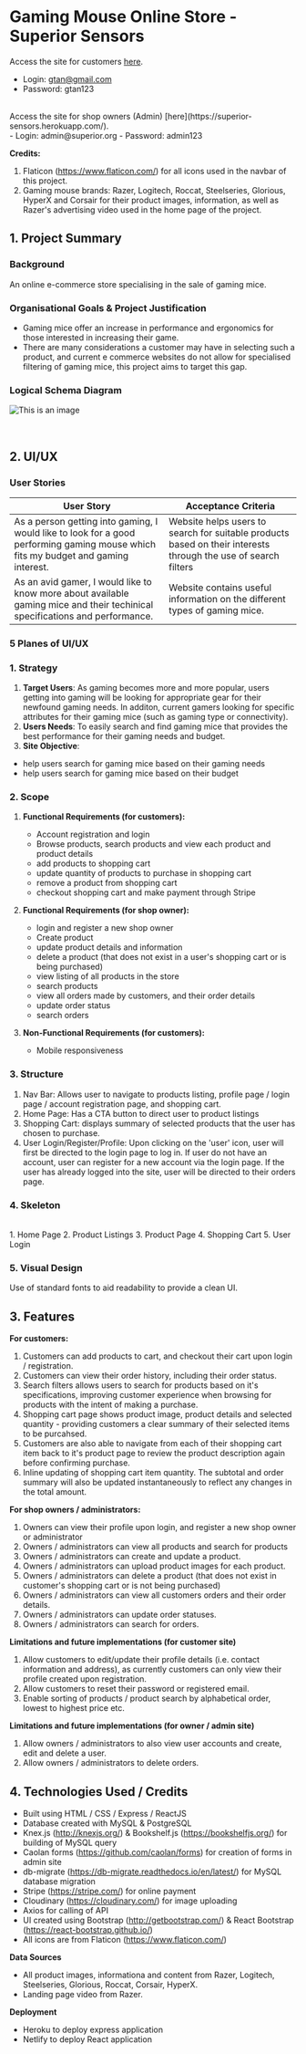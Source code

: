 # **Gaming Mouse Online Store - Superior Sensors**

Access the site for customers [here](https://superiorsensorsmain.netlify.app/).
- Login: gtan@gmail.com
- Password: gtan123
<br/>
Access the site for shop owners (Admin) [here](https://superior-sensors.herokuapp.com/). 
<br/>
- Login: admin@superior.org
- Password: admin123

**Credits:**
1. Flaticon (https://www.flaticon.com/) for all icons used in the navbar of this project.
2. Gaming mouse brands: Razer, Logitech, Roccat, Steelseries, Glorious, HyperX and Corsair for their product images, information, as well as Razer's advertising video used in the home page of the project. 

## 1. Project Summary
### **Background** 
An online e-commerce store specialising in the sale of gaming mice.

### **Organisational Goals & Project Justification**
* Gaming mice offer an increase in performance and ergonomics for those interested in increasing their game. 
* There are many considerations a customer may have in selecting such a product, and current e commerce websites do not allow for specialised filtering of gaming mice, this project aims to target this gap. 


### **Logical Schema Diagram**
![This is an image](/project_3/public/schema.PNG)

<br/>

## 2. UI/UX

### **User Stories**
| User Story                                                                                                                                	| Acceptance Criteria                                                                                                  	|
|-------------------------------------------------------------------------------------------------------------------------------------------	|----------------------------------------------------------------------------------------------------------------------	|
| As a person getting into gaming, I would like to look for a good performing gaming mouse which fits my budget and gaming interest. 	| Website helps users to search for suitable products based on their interests through the use of search filters 	|
| As an avid gamer, I would like to know more about available gaming mice and their techinical specifications and performance.                     	| Website contains useful information on the different types of gaming mice.  	|

### **5 Planes of UI/UX**
### 1. Strategy
1. **Target Users**: As gaming becomes more and more popular, users getting into gaming will be looking for appropriate gear for their newfound gaming needs. In additon, current gamers looking for specific attributes for their gaming mice (such as gaming type or connectivity).
2. **Users Needs**: To easily search and find gaming mice that provides the best performance for their gaming needs and budget. 
3. **Site Objective**:
- help users search for gaming mice based on their gaming needs
- help users search for gaming mice based on their budget

### 2. Scope
1. **Functional Requirements (for customers):**
    - Account registration and login
    - Browse products, search products and view each product and product details
    - add products to shopping cart
    - update quantity of products to purchase in shopping cart
    - remove a product from shopping cart
    - checkout shopping cart and make payment through Stripe

2. **Functional Requirements (for shop owner):**
    - login and register a new shop owner
    - Create product
    - update product details and information
    - delete a product (that does not exist in a user's shopping cart or is being purchased)
    - view listing of all products in the store
    - search products
    - view all orders made by customers, and their order details
    - update order status
    - search orders
    
3. **Non-Functional Requirements (for customers):**
    - Mobile responsiveness
    
### 3. Structure
1. Nav Bar: Allows user to navigate to products listing, profile page / login page / account registration page, and shopping cart.
2. Home Page: Has a CTA button to direct user to product listings
3. Shopping Cart: displays summary of selected products that the user has chosen to purchase.
4. User Login/Register/Profile: Upon clicking on the 'user' icon, user will first be directed to the login page to log in. If user do not have an account, user can register for a new account via the login page. If the user has already logged into the site, user will be directed to their orders page.

### 4. Skeleton
<br/>
1. Home Page
2. Product Listings
3. Product Page
4. Shopping Cart
5. User Login

### 5. Visual Design
Use of standard fonts to aid readability to provide a clean UI.

## 3. Features
**For customers:**
1. Customers can add products to cart, and checkout their cart upon login / registration.
2. Customers can view their order history, including their order status.
2. Search filters allows users to search for products based on it's specifications, improving customer experience when browsing for products with the intent of making a purchase.
3. Shopping cart page shows product image, product details and selected quantity - providing customers a clear summary of their selected items to be purcahsed.
4. Customers are also able to navigate from each of their shopping cart item back to it's product page to review the product description again before confirming purchase.
5. Inline updating of shopping cart item quantity. The subtotal and order summary will also be updated instantaneously to reflect any changes in the total amount.


**For shop owners / administrators:**
1. Owners can view their profile upon login, and register a new shop owner or administrator
2. Owners / administrators can view all products and search for products
3. Owners / administrators can create and update a product.
4. Owners / administrators can upload product images for each product.
5. Owners / administrators can delete a product (that does not exist in customer's shopping cart or is not being purchased)
5. Owners / administrators can view all customers orders and their order details.
6. Owners / administrators can update order statuses.
7. Owners / administrators can search for orders.

**Limitations and future implementations (for customer site)**
1. Allow customers to edit/update their profile details (i.e. contact information and address), as currently customers can only view their profile created upon registration.
2. Allow customers to reset their password or registered email.
3. Enable sorting of products / product search by alphabetical order, lowest to highest price etc.


**Limitations and future implementations (for owner / admin site)**
1. Allow owners / administrators to also view user accounts and create, edit and delete a user.
2. Allow owners / administrators to delete orders.

## 4. Technologies Used / Credits
- Built using HTML / CSS / Express / ReactJS
- Database created with MySQL & PostgreSQL
- Knex.js (http://knexjs.org/) & Bookshelf.js (https://bookshelfjs.org/) for building of MySQL query
- Caolan forms (https://github.com/caolan/forms) for creation of forms in admin site
- db-migrate (https://db-migrate.readthedocs.io/en/latest/) for MySQL database migration
- Stripe (https://stripe.com/) for online payment
- Cloudinary (https://cloudinary.com/) for image uploading
- Axios for calling of API
- UI created using Bootstrap (http://getbootstrap.com/) & React Bootstrap (https://react-bootstrap.github.io/)
- All icons are from Flaticon (https://www.flaticon.com/)

**Data Sources**
- All product images, informationa and content from Razer, Logitech, Steelseries, Glorious, Roccat, Corsair, HyperX.
- Landing page video from Razer.

**Deployment**
- Heroku to deploy express application
- Netlify to deploy React application
